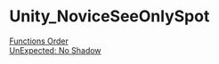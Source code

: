 # Unity_NoviceSeeOnlySpot

[Functions Order](https://github.com/sampleCJ/Unity_learning/issues/1)   
[UnExpected: No Shadow](https://github.com/sampleCJ/Unity_learning/issues/2)  
